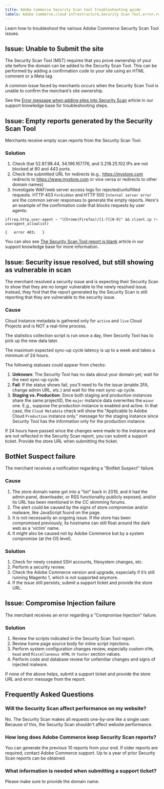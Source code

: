 ```yaml
---
title: Adobe Commerce Security Scan tool troubleshooting guide
labels: Adobe Commerce,cloud infrastructure,Security Scan Tool,error,report,admin,troubleshooting,Magento,on-premises
---
```


Learn how to troubleshoot the various Adobe Commerce Security Scan Tool issues.

## Issue: Unable to Submit the site

The Security Scan Tool (MST) requires that you prove ownership of your site before the domain can be added to the Security Scan Tool. This can be performed by adding a confirmation code to your site using an HTML comment or a Meta tag.

A common issue faced by merchants occurs when the Security Scan Tool is unable to confirm the merchant’s site ownership.

See the [Error message when adding sites into Security Scan](https://support.magento.com/hc/en-us/articles/4531353024013) article in our support knowledge base for troubleshooting steps.

## Issue: Empty reports generated by the Security Scan Tool

Merchants receive empty scan reports from the Security Scan Tool.

### Solution

1. Check that 52.87.98.44, 34.196.167.176, and 3.218.25.102 IPs are not blocked at 80 and 443 ports.
1. Check the submitted URL for redirects (e.g., https://mystore.com redirects to https://www.mystore.com or vice versa or redirects to other domain names)
1. Investigate WAF/web server access logs for rejected/unfulfilled requests. HTTP 403 `Forbidden` and HTTP 500 `Internal server error` are the common server responses to generate the empty reports. Here's an example of the confirmation code that blocks requests by user agents:

```code block
if(req.http.user-agent ~ "(Chrome|Firefox)/[1-7][0-9]" && client.ip !~ useragent_allowlist)

{   error 403;   }
```

You can also see [The Security Scan Tool report is blank](https://support.magento.com/hc/en-us/articles/360029224131-The-Security-Scan-Tool-report-is-blank) article in our support knowledge base for more information.

## Issue: Security issue resolved, but still showing as vulnerable in scan

The merchant resolved a security issue and is expecting their Security Scan to show that they are no longer vulnerable to the newly resolved issue. Instead, they find that the report generated by the Security Scan is still reporting that they are vulnerable to the security issue.

### Cause

Cloud Instance metadata is gathered only for `active` and `live` Cloud Projects and is NOT a real-time process.

The statistics collection script is run once a day, then Security Tool has to pick up the new data later.

The maximum expected sync-up cycle latency is up to a week and takes a minimum of 24 hours.

The following statuses could appear from checks:

1. **Unknown**: The Security Tool has no data about your domain yet; wait for the next sync-up cycle.
1. **Fail**: If the status shows fail, you'll need to fix the issue (enable 2FA, change admin URL, etc.) and wait for the next sync-up cycle.
1. **Staging vs. Production**: Since both staging and production instances share the same projectID, the `major` instance data overwrites the `minor` one. E.g., suppose the production instance is enabled and active. In that case, the `Cloud Metadata` check will show the "Applicable to Adobe Cloud `Production` instance only." message for the staging instance since Security Tool has the information only for the production instance.

If 24 hours have passed since the changes were made to the instance and are not reflected in the Security Scan report, you can submit a support ticket. Provide the store URL when submitting the ticket.

## BotNet Suspect failure

The merchant receives a notification regarding a "BotNet Suspect" failure.

### Cause

1. The store domain name got into a "list" back in 2019, and it had the admin panel, downloader, or RSS functionality publicly exposed, and/or its URL has been mentioned in the CC skimming forums.
1. The alert could be caused by the signs of store compromise and/or malware, like JavaScript found on the page.
1. It is not necessarily an ongoing issue. If the store has been compromised previously, its hostname can still float around the dark web as a 'victim' name.
1. It might also be caused not by Adobe Commerce but by a system compromise (at the OS level).

### Solution

1. Check for newly created SSH accounts, filesystem changes, etc.
1. Perform a security review.
1. Check the Adobe Commerce version and upgrade, especially if it’s still running Magento 1, which is not supported anymore.
1. If the issue still persists, submit a support ticket and provide the store URL.

## Issue: Compromise Injection failure

The merchant receives an error regarding a "Compromise Injection" failure.

### Solution

1. Review the scripts indicated in the Security Scan Tool report.
1. Review home page source body for inline script injections.
1. Perform system configuration changes review, especially custom `HTML head` and `Miscellaneous HTML` in `footer` section values.
1. Perform code and database review for unfamiliar changes and signs of injected malware.

If none of the above helps, submit a support ticket and provide the store URL and error message from the report.

## Frequently Asked Questions

### Will the Security Scan affect performance on my website?

No. The Security Scan makes all requests one-by-one like a single user. Because of this, the Security Scan shouldn't affect website performance.

### How long does Adobe Commerce keep Security Scan reports?

You can generate the previous 10 reports from your end. If older reports are required, contact Adobe Commerce support. Up to a year of prior Security Scan reports can be obtained.

### What information is needed when submitting a support ticket?

Please make sure to provide the domain name.
